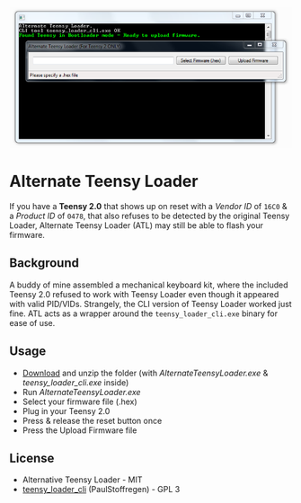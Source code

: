 ![Alternate Teensy Loader - header](https://raw.githubusercontent.com/jglim/AlternateTeensyLoader/master/doc/atl_header.PNG)

# Alternate Teensy Loader

If you have a **Teensy 2.0** that shows up on reset with a *Vendor ID* of `16C0` & a *Product ID* of `0478`, that also refuses to be detected by the original Teensy Loader, Alternate Teensy Loader (ATL) may still be able to flash your firmware.

## Background

A buddy of mine assembled a mechanical keyboard kit, where the included Teensy 2.0 refused to work with Teensy Loader even though it appeared with valid PID/VIDs. Strangely, the CLI version of Teensy Loader worked just fine. ATL acts as a wrapper around the `teensy_loader_cli.exe` binary for ease of use.

## Usage

* [Download](https://raw.githubusercontent.com/jglim/AlternateTeensyLoader/master/binaries/AlternateTeensyLoader.zip) and unzip the folder (with *AlternateTeensyLoader.exe* & *teensy_loader_cli.exe* inside)
* Run *AlternateTeensyLoader.exe*
* Select your firmware file (.hex)
* Plug in your Teensy 2.0
* Press & release the reset button once
* Press the Upload Firmware file
 
## License
* Alternative Teensy Loader - MIT
* [teensy_loader_cli](https://github.com/PaulStoffregen/teensy_loader_cli) (PaulStoffregen) - GPL 3